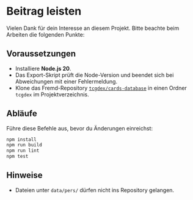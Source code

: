 # Beitrag leisten

Vielen Dank für dein Interesse an diesem Projekt. Bitte beachte beim Arbeiten die folgenden Punkte:

## Voraussetzungen

- Installiere **Node.js 20**.
- Das Export-Skript prüft die Node-Version und beendet sich bei Abweichungen
  mit einer Fehlermeldung.
- Klone das Fremd-Repository [`tcgdex/cards-database`](https://github.com/tcgdex/cards-database) in einen Ordner `tcgdex` im Projektverzeichnis.

## Abläufe

Führe diese Befehle aus, bevor du Änderungen einreichst:

```bash
npm install
npm run build
npm run lint
npm test
```

## Hinweise

- Dateien unter `data/pers/` dürfen nicht ins Repository gelangen.

